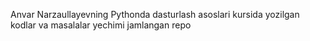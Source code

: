 Anvar Narzaullayevning Pythonda dasturlash asoslari kursida yozilgan kodlar va masalalar yechimi jamlangan repo